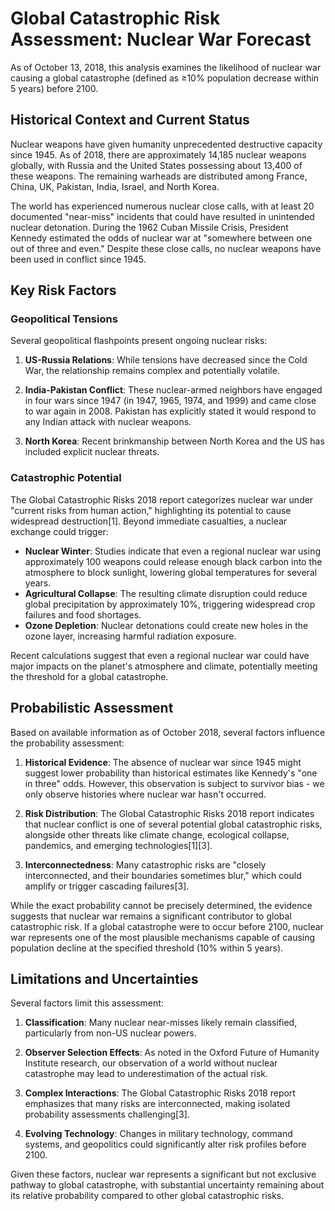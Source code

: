 # Global Catastrophic Risk Assessment: Nuclear War Forecast

As of October 13, 2018, this analysis examines the likelihood of nuclear war causing a global catastrophe (defined as ≥10% population decrease within 5 years) before 2100.

## Historical Context and Current Status

Nuclear weapons have given humanity unprecedented destructive capacity since 1945. As of 2018, there are approximately 14,185 nuclear weapons globally, with Russia and the United States possessing about 13,400 of these weapons. The remaining warheads are distributed among France, China, UK, Pakistan, India, Israel, and North Korea.

The world has experienced numerous nuclear close calls, with at least 20 documented "near-miss" incidents that could have resulted in unintended nuclear detonation. During the 1962 Cuban Missile Crisis, President Kennedy estimated the odds of nuclear war at "somewhere between one out of three and even." Despite these close calls, no nuclear weapons have been used in conflict since 1945.

## Key Risk Factors

### Geopolitical Tensions

Several geopolitical flashpoints present ongoing nuclear risks:

1. **US-Russia Relations**: While tensions have decreased since the Cold War, the relationship remains complex and potentially volatile.

2. **India-Pakistan Conflict**: These nuclear-armed neighbors have engaged in four wars since 1947 (in 1947, 1965, 1974, and 1999) and came close to war again in 2008. Pakistan has explicitly stated it would respond to any Indian attack with nuclear weapons.

3. **North Korea**: Recent brinkmanship between North Korea and the US has included explicit nuclear threats.

### Catastrophic Potential

The Global Catastrophic Risks 2018 report categorizes nuclear war under "current risks from human action," highlighting its potential to cause widespread destruction[1]. Beyond immediate casualties, a nuclear exchange could trigger:

- **Nuclear Winter**: Studies indicate that even a regional nuclear war using approximately 100 weapons could release enough black carbon into the atmosphere to block sunlight, lowering global temperatures for several years.
- **Agricultural Collapse**: The resulting climate disruption could reduce global precipitation by approximately 10%, triggering widespread crop failures and food shortages.
- **Ozone Depletion**: Nuclear detonations could create new holes in the ozone layer, increasing harmful radiation exposure.

Recent calculations suggest that even a regional nuclear war could have major impacts on the planet's atmosphere and climate, potentially meeting the threshold for a global catastrophe.

## Probabilistic Assessment

Based on available information as of October 2018, several factors influence the probability assessment:

1. **Historical Evidence**: The absence of nuclear war since 1945 might suggest lower probability than historical estimates like Kennedy's "one in three" odds. However, this observation is subject to survivor bias - we only observe histories where nuclear war hasn't occurred.

2. **Risk Distribution**: The Global Catastrophic Risks 2018 report indicates that nuclear conflict is one of several potential global catastrophic risks, alongside other threats like climate change, ecological collapse, pandemics, and emerging technologies[1][3].

3. **Interconnectedness**: Many catastrophic risks are "closely interconnected, and their boundaries sometimes blur," which could amplify or trigger cascading failures[3].

While the exact probability cannot be precisely determined, the evidence suggests that nuclear war remains a significant contributor to global catastrophic risk. If a global catastrophe were to occur before 2100, nuclear war represents one of the most plausible mechanisms capable of causing population decline at the specified threshold (10% within 5 years).

## Limitations and Uncertainties

Several factors limit this assessment:

1. **Classification**: Many nuclear near-misses likely remain classified, particularly from non-US nuclear powers.

2. **Observer Selection Effects**: As noted in the Oxford Future of Humanity Institute research, our observation of a world without nuclear catastrophe may lead to underestimation of the actual risk.

3. **Complex Interactions**: The Global Catastrophic Risks 2018 report emphasizes that many risks are interconnected, making isolated probability assessments challenging[3].

4. **Evolving Technology**: Changes in military technology, command systems, and geopolitics could significantly alter risk profiles before 2100.

Given these factors, nuclear war represents a significant but not exclusive pathway to global catastrophe, with substantial uncertainty remaining about its relative probability compared to other global catastrophic risks.